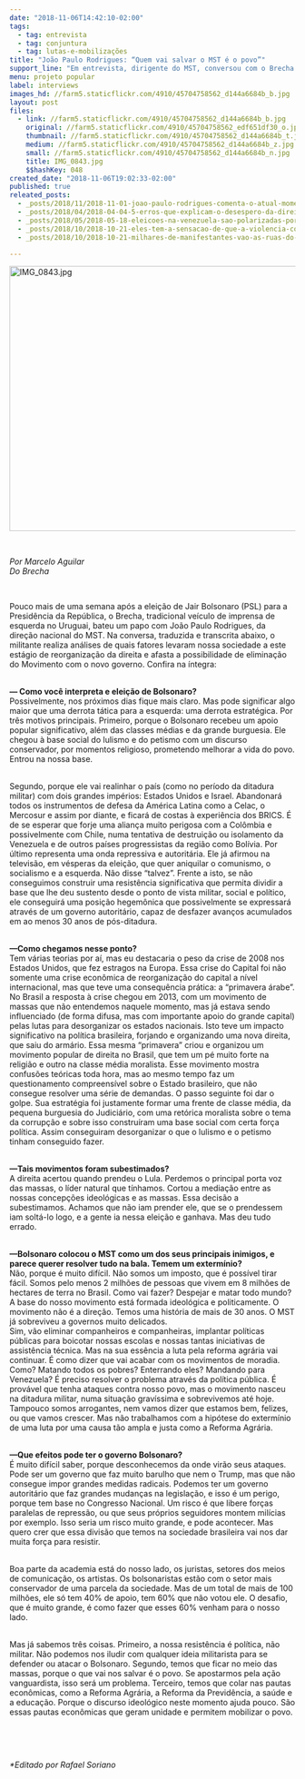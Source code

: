 ```yaml
---
date: "2018-11-06T14:42:10-02:00"
tags:
  - tag: entrevista
  - tag: conjuntura
  - tag: lutas-e-mobilizações
title: "João Paulo Rodrigues: “Quem vai salvar o MST é o povo”"
support_line: "Em entrevista, dirigente do MST, conversou com o Brecha sobre as ameaças de Bolsonaro contra o Movimento e os horizontes de luta e resistência "
menu: projeto popular
label: interviews
images_hd: //farm5.staticflickr.com/4910/45704758562_d144a6684b_b.jpg
layout: post
files:
  - link: //farm5.staticflickr.com/4910/45704758562_d144a6684b_b.jpg
    original: //farm5.staticflickr.com/4910/45704758562_edf651df30_o.jpg
    thumbnail: //farm5.staticflickr.com/4910/45704758562_d144a6684b_t.jpg
    medium: //farm5.staticflickr.com/4910/45704758562_d144a6684b_z.jpg
    small: //farm5.staticflickr.com/4910/45704758562_d144a6684b_n.jpg
    title: IMG_0843.jpg
    $$hashKey: 048
created_date: "2018-11-06T19:02:33-02:00"
published: true
releated_posts:
  - _posts/2018/11/2018-11-01-joao-paulo-rodrigues-comenta-o-atual-momento-politico-pos-eleicoes.md
  - _posts/2018/04/2018-04-04-5-erros-que-explicam-o-desespero-da-direita-golpista.md
  - _posts/2018/05/2018-05-18-eleicoes-na-venezuela-sao-polarizadas-por-debate-economico-saiba-o-que-esta-em-jogo.md
  - _posts/2018/10/2018-10-21-eles-tem-a-sensacao-de-que-a-violencia-contra-nossos-corpos-e-algo-legitimado-diz-presidenta-da-abglt.md
  - _posts/2018/10/2018-10-21-milhares-de-manifestantes-vao-as-ruas-do-brasil-contra-bolsonaro.md

---
```

<p><img alt="IMG_0843.jpg" height="467" src="//farm5.staticflickr.com/4910/45704758562_d144a6684b_b.jpg" width="700" /></p>

<p>&nbsp;</p>

<p><em>Por Marcelo Aguilar<br />
Do Brecha</em></p>

<p>&nbsp;</p>

<p>Pouco mais de uma semana ap&oacute;s a elei&ccedil;&atilde;o de Jair Bolsonaro (PSL) para a Presid&ecirc;ncia da Rep&uacute;blica, o Brecha, tradicional ve&iacute;culo de imprensa de esquerda no Uruguai, bateu um papo com Jo&atilde;o Paulo Rodrigues, da dire&ccedil;&atilde;o nacional do MST. Na conversa, traduzida e transcrita abaixo, o militante realiza an&aacute;lises de quais fatores levaram nossa sociedade a este est&aacute;gio de reorganiza&ccedil;&atilde;o da direita e afasta a possibilidade de elimina&ccedil;&atilde;o do Movimento com o novo governo. Confira na &iacute;ntegra:</p>

<p><br />
<strong>&mdash; Como voc&ecirc; interpreta e elei&ccedil;&atilde;o de Bolsonaro?</strong><br />
Possivelmente, nos pr&oacute;ximos dias fique mais claro. Mas pode significar algo maior que uma derrota t&aacute;tica para a esquerda: uma derrota estrat&eacute;gica. Por tr&ecirc;s motivos principais. Primeiro, porque o Bolsonaro recebeu um apoio popular significativo, al&eacute;m das classes m&eacute;dias e da grande burguesia. Ele chegou &agrave; base social do lulismo e do petismo com um discurso conservador, por momentos religioso, prometendo melhorar a vida do povo. Entrou na nossa base.</p>

<p><br />
Segundo, porque ele vai realinhar o pa&iacute;s (como no per&iacute;odo da ditadura militar) com dois grandes imp&eacute;rios: Estados Unidos e Israel. Abandonar&aacute; todos os instrumentos de defesa da Am&eacute;rica Latina como a Celac, o Mercosur e assim por diante, e ficar&aacute; de costas &agrave; experi&ecirc;ncia dos BRICS. &Eacute; de se esperar que forje uma alian&ccedil;a muito perigosa com a Col&ocirc;mbia e possivelmente com Chile, numa tentativa de destrui&ccedil;&atilde;o ou isolamento da Venezuela e de outros pa&iacute;ses progressistas da regi&atilde;o como Bol&iacute;via. Por &uacute;ltimo representa uma onda repressiva e autorit&aacute;ria. Ele j&aacute; afirmou na televis&atilde;o, em v&eacute;speras da elei&ccedil;&atilde;o, que quer aniquilar o comunismo, o socialismo e a esquerda. N&atilde;o disse &ldquo;talvez&rdquo;. Frente a isto, se n&atilde;o conseguimos construir uma resist&ecirc;ncia significativa que permita dividir a base que lhe deu sustento desde o ponto de vista militar, social e pol&iacute;tico, ele conseguir&aacute; uma posi&ccedil;&atilde;o hegem&ocirc;nica que possivelmente se expressar&aacute; atrav&eacute;s de um governo autorit&aacute;rio, capaz de desfazer avan&ccedil;os acumulados em ao menos 30 anos de p&oacute;s-ditadura.</p>

<p><br />
<strong>&mdash;Como chegamos nesse ponto?</strong><br />
Tem v&aacute;rias teorias por a&iacute;, mas eu destacaria o peso da crise de 2008 nos Estados Unidos, que fez estragos na Europa. Essa crise do Capital foi n&atilde;o somente uma crise econ&ocirc;mica de reorganiza&ccedil;&atilde;o do capital a n&iacute;vel internacional, mas que teve uma consequ&ecirc;ncia pr&aacute;tica: a &ldquo;primavera &aacute;rabe&rdquo;. No Brasil a resposta &agrave; crise chegou em 2013, com um movimento de massas que n&atilde;o entendemos naquele momento, mas j&aacute; estava sendo influenciado (de forma difusa, mas com importante apoio do grande capital) pelas lutas para desorganizar os estados nacionais. Isto teve um impacto significativo na pol&iacute;tica brasileira, forjando e organizando uma nova direita, que saiu do arm&aacute;rio. Essa mesma &ldquo;primavera&rdquo; criou e organizou um movimento popular de direita no Brasil, que tem um p&eacute; muito forte na religi&atilde;o e outro na classe m&eacute;dia moralista. Esse movimento mostra confus&otilde;es te&oacute;ricas toda hora, mas ao mesmo tempo faz um questionamento compreens&iacute;vel sobre o Estado brasileiro, que n&atilde;o consegue resolver uma s&eacute;rie de demandas. O passo seguinte foi dar o golpe. Sua estrat&eacute;gia foi justamente formar uma frente de classe m&eacute;dia, da pequena burguesia do Judici&aacute;rio, com uma ret&oacute;rica moralista sobre o tema da corrup&ccedil;&atilde;o e sobre isso constru&iacute;ram uma base social com certa for&ccedil;a pol&iacute;tica. Assim conseguiram desorganizar o que o lulismo e o petismo tinham conseguido fazer.</p>

<p><br />
<strong>&mdash;Tais movimentos foram subestimados?</strong><br />
A direita acertou quando prendeu o Lula. Perdemos o principal porta voz das massas, o l&iacute;der natural que t&iacute;nhamos. Cortou a media&ccedil;&atilde;o entre as nossas concep&ccedil;&otilde;es ideol&oacute;gicas e as massas. Essa decis&atilde;o a subestimamos. Achamos que n&atilde;o iam prender ele, que se o prendessem iam solt&aacute;-lo logo, e a gente ia nessa elei&ccedil;&atilde;o e ganhava. Mas deu tudo errado.</p>

<p><br />
<strong>&mdash;Bolsonaro colocou o MST como um dos seus principais inimigos, e parece querer resolver tudo na bala. Temem um exterm&iacute;nio?</strong><br />
N&atilde;o, porque &eacute; muito dif&iacute;cil. N&atilde;o somos um imposto, que &eacute; poss&iacute;vel tirar f&aacute;cil. Somos pelo menos 2 milh&otilde;es de pessoas que vivem em 8 milh&otilde;es de hectares de terra no Brasil. Como vai fazer? Despejar e matar todo mundo? A base do nosso movimento est&aacute; formada ideol&oacute;gica e politicamente. O movimento n&atilde;o &eacute; a dire&ccedil;&atilde;o. Temos uma hist&oacute;ria de mais de 30 anos. O MST j&aacute; sobreviveu a governos muito delicados.&nbsp; &nbsp;<br />
Sim, v&atilde;o eliminar companheiros e companheiras, implantar pol&iacute;ticas p&uacute;blicas para boicotar nossas escolas e nossas tantas iniciativas de assist&ecirc;ncia t&eacute;cnica. Mas na sua ess&ecirc;ncia a luta pela reforma agr&aacute;ria vai continuar. &Eacute; como dizer que vai acabar com os movimentos de moradia. Como? Matando todos os pobres? Enterrando eles? Mandando para Venezuela? &Eacute; preciso resolver o problema atrav&eacute;s da pol&iacute;tica p&uacute;blica. &Eacute; prov&aacute;vel que tenha ataques contra nosso povo, mas o movimento nasceu na ditadura militar, numa situa&ccedil;&atilde;o grav&iacute;ssima e sobrevivemos at&eacute; hoje. Tampouco somos arrogantes, nem vamos dizer que estamos bem, felizes, ou que vamos crescer. Mas n&atilde;o trabalhamos com a hip&oacute;tese do exterm&iacute;nio de uma luta por uma causa t&atilde;o ampla e justa como a Reforma Agr&aacute;ria. &nbsp;</p>

<p><br />
<strong>&mdash;Que efeitos pode ter o governo Bolsonaro?</strong><br />
&Eacute; muito dif&iacute;cil saber, porque desconhecemos da onde vir&atilde;o seus ataques. Pode ser um governo que faz muito barulho que nem o Trump, mas que n&atilde;o consegue impor grandes medidas radicais. Podemos ter um governo autorit&aacute;rio que faz grandes mudan&ccedil;as na legisla&ccedil;&atilde;o, e isso &eacute; um perigo, porque tem base no Congresso Nacional. Um risco &eacute; que libere for&ccedil;as paralelas de repress&atilde;o, ou que seus pr&oacute;prios seguidores montem mil&iacute;cias por exemplo. Isso seria um risco muito grande, e pode acontecer. Mas quero crer que essa divis&atilde;o que temos na sociedade brasileira vai nos dar muita for&ccedil;a para resistir.</p>

<p><br />
Boa parte da academia est&aacute; do nosso lado, os juristas, setores dos meios de comunica&ccedil;&atilde;o, os artistas. Os bolsonaristas est&atilde;o com o setor mais conservador de uma parcela da sociedade. Mas de um total de mais de 100 milh&otilde;es, ele s&oacute; tem 40% de apoio, tem 60% que n&atilde;o votou ele. O desafio, que &eacute; muito grande, &eacute; como fazer que esses 60% venham para o nosso lado.</p>

<p><br />
Mas j&aacute; sabemos tr&ecirc;s coisas. Primeiro, a nossa resist&ecirc;ncia &eacute; pol&iacute;tica, n&atilde;o militar. N&atilde;o podemos nos iludir com qualquer ideia militarista para se defender ou atacar o Bolsonaro. Segundo, temos que ficar no meio das massas, porque o que vai nos salvar &eacute; o povo. Se apostarmos pela a&ccedil;&atilde;o vanguardista, isso ser&aacute; um problema. Terceiro, temos que colar nas pautas econ&ocirc;micas, como a Reforma Agr&aacute;ria, a Reforma da Previd&ecirc;ncia, a sa&uacute;de e a educa&ccedil;&atilde;o. Porque o discurso ideol&oacute;gico neste momento ajuda pouco. S&atilde;o essas pautas econ&ocirc;micas que geram unidade e permitem mobilizar o povo.</p>

<p>&nbsp;</p>

<p>&nbsp;</p>

<p><em>*Editado por Rafael Soriano</em></p>
